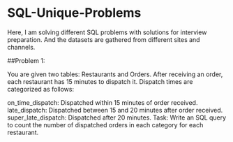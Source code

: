# SQL-Unique-Problems

Here, I am solving different SQL problems with solutions for interview preparation. And the datasets are gathered from different sites and channels.

##Problem 1:

You are given two tables: Restaurants and Orders. After receiving an order, 
each restaurant has 15 minutes to dispatch it. Dispatch times are categorized as follows:

on_time_dispatch: Dispatched within 15 minutes of order received.
late_dispatch: Dispatched between 15 and 20 minutes after order received.
super_late_dispatch: Dispatched after 20 minutes.
Task: Write an SQL query to count the number of dispatched orders in each category for each restaurant.
